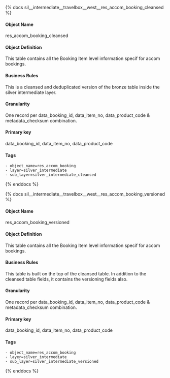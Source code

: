 {% docs sil__intermediate__travelbox__west__res_accom_booking_cleansed %}

#### Object Name
res_accom_booking_cleansed

#### Object Definition
This table contains all the Booking Item level information specif for accom bookings.

#### Business Rules
This is a cleansed and deduplicated version of the bronze table inside the silver intermediate layer.

#### Granularity
One record per data_booking_id, data_item_no, data_product_code & metadata_checksum combination.

#### Primary key
data_booking_id, data_item_no, data_product_code

#### Tags
    - object_name=res_accom_booking
    - layer=silver_intermediate
    - sub_layer=silver_intermediate_cleansed

{% enddocs %}

{% docs sil__intermediate__travelbox__west__res_accom_booking_versioned %}

#### Object Name
res_accom_booking_versioned

#### Object Definition
This table contains all the Booking Item level information specif for accom bookings.

#### Business Rules
This table is built on the top of the cleansed table. In addition to the cleansed table fields, it contains the versioning fields also.

#### Granularity
One record per data_booking_id, data_item_no, data_product_code & metadata_checksum combination.

#### Primary key
data_booking_id, data_item_no, data_product_code

#### Tags
    - object_name=res_accom_booking
    - layer=silver_intermediate
    - sub_layer=silver_intermediate_versioned

{% enddocs %}